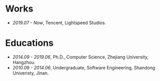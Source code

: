 
# Works
- *2019.07 - Now*, Tencent, Lightspeed Studios.

# Educations
- *2014.09 - 2019.06*, Ph.D., Computer Science, Zhejiang University, Hangzhou.
- *2010.09 - 2014.06*, Undergraduate, Software Engineering, Shandong Univeristy, Jinan.
